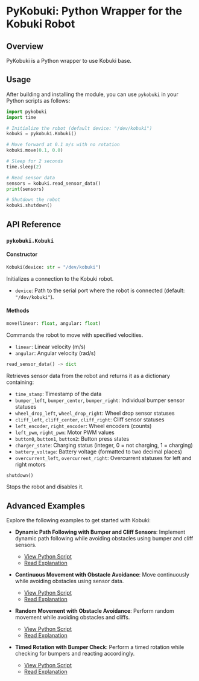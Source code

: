 
# PyKobuki: Python Wrapper for the Kobuki Robot

## Overview
PyKobuki is a Python wrapper to use Kobuki base.

## Usage
After building and installing the module, you can use `pykobuki` in your Python scripts as follows:

```python
import pykobuki
import time

# Initialize the robot (default device: "/dev/kobuki")
kobuki = pykobuki.Kobuki()

# Move forward at 0.1 m/s with no rotation
kobuki.move(0.1, 0.0)

# Sleep for 2 seconds
time.sleep(2)

# Read sensor data
sensors = kobuki.read_sensor_data()
print(sensors)

# Shutdown the robot
kobuki.shutdown()
```

## API Reference

### `pykobuki.Kobuki`
#### Constructor
```python
Kobuki(device: str = "/dev/kobuki")
```
Initializes a connection to the Kobuki robot.
- `device`: Path to the serial port where the robot is connected (default: `"/dev/kobuki"`).

#### Methods

```python
move(linear: float, angular: float)
```
Commands the robot to move with specified velocities.
- `linear`: Linear velocity (m/s)
- `angular`: Angular velocity (rad/s)

```python
read_sensor_data() -> dict
```
Retrieves sensor data from the robot and returns it as a dictionary containing:
 - `time_stamp`: Timestamp of the data
 - `bumper_left`, `bumper_center`, `bumper_right`: Individual bumper sensor statuses
 - `wheel_drop_left`, `wheel_drop_right`: Wheel drop sensor statuses
 - `cliff_left`, `cliff_center`, `cliff_right`: Cliff sensor statuses
 - `left_encoder`, `right_encoder`: Wheel encoders (counts)
 - `left_pwm`, `right_pwm`: Motor PWM values
 - `button0`, `button1`, `button2`: Button press states
 - `charger_state`: Charging status (integer, 0 = not charging, 1 = charging)
 - `battery_voltage`: Battery voltage (formatted to two decimal places)
 - `overcurrent_left`, `overcurrent_right`: Overcurrent statuses for left and right motors

```python
shutdown()
```
Stops the robot and disables it.

## **Advanced Examples**
Explore the following examples to get started with Kobuki:

- **Dynamic Path Following with Bumper and Cliff Sensors**: Implement dynamic path following while avoiding obstacles using bumper and cliff sensors.
   - [View Python Script](/examples/pykobuki/dynamic_path_following_with_bumper_and_cliff_sensors.py)
   - [Read Explanation](/examples/pykobuki/dynamic_path_following_with_bumper_and_cliff_sensors.md)

- **Continuous Movement with Obstacle Avoidance**: Move continuously while avoiding obstacles using sensor data.
   - [View Python Script](/examples/pykobuki/continuous_movement_with_obstacle_avoidance.py)
   - [Read Explanation](/examples/pykobuki/continuous_movement_with_obstacle_avoidance.md)

- **Random Movement with Obstacle Avoidance**: Perform random movement while avoiding obstacles and cliffs.
   - [View Python Script](/examples/pykobuki/random_movement_with_obstacle_avoidance.py)
   - [Read Explanation](/examples/pykobuki/random_movement_with_obstacle_avoidance.md)

- **Timed Rotation with Bumper Check**: Perform a timed rotation while checking for bumpers and reacting accordingly.
   - [View Python Script](/examples/pykobuki/timed_rotation_with_bumper_check.py)
   - [Read Explanation](/examples/pykobuki/timed_rotation_with_bumper_check.md)
